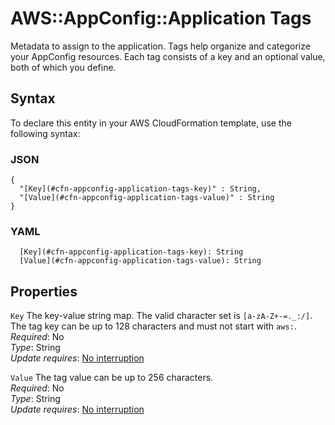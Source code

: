 # AWS::AppConfig::Application Tags<a name="aws-properties-appconfig-application-tags"></a>

Metadata to assign to the application\. Tags help organize and categorize your AppConfig resources\. Each tag consists of a key and an optional value, both of which you define\.

## Syntax<a name="aws-properties-appconfig-application-tags-syntax"></a>

To declare this entity in your AWS CloudFormation template, use the following syntax:

### JSON<a name="aws-properties-appconfig-application-tags-syntax.json"></a>

```
{
  "[Key](#cfn-appconfig-application-tags-key)" : String,
  "[Value](#cfn-appconfig-application-tags-value)" : String
}
```

### YAML<a name="aws-properties-appconfig-application-tags-syntax.yaml"></a>

```
  [Key](#cfn-appconfig-application-tags-key): String
  [Value](#cfn-appconfig-application-tags-value): String
```

## Properties<a name="aws-properties-appconfig-application-tags-properties"></a>

`Key`  <a name="cfn-appconfig-application-tags-key"></a>
The key\-value string map\. The valid character set is `[a-zA-Z+-=._:/]`\. The tag key can be up to 128 characters and must not start with `aws:`\.  
*Required*: No  
*Type*: String  
*Update requires*: [No interruption](https://docs.aws.amazon.com/AWSCloudFormation/latest/UserGuide/using-cfn-updating-stacks-update-behaviors.html#update-no-interrupt)

`Value`  <a name="cfn-appconfig-application-tags-value"></a>
The tag value can be up to 256 characters\.  
*Required*: No  
*Type*: String  
*Update requires*: [No interruption](https://docs.aws.amazon.com/AWSCloudFormation/latest/UserGuide/using-cfn-updating-stacks-update-behaviors.html#update-no-interrupt)